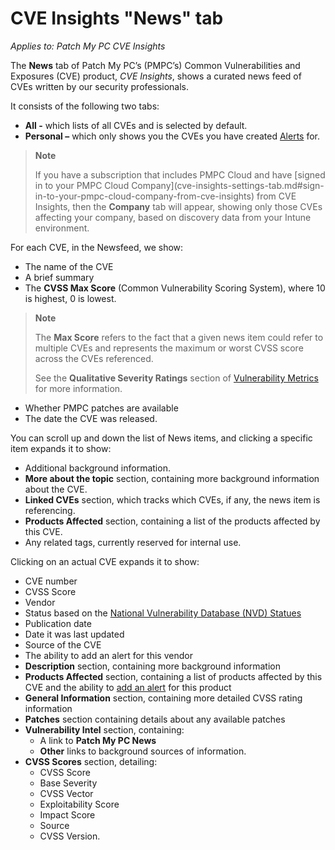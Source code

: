 # CVE Insights "News" tab

_Applies to: Patch My PC CVE Insights_

The **News** tab of Patch My PC’s (PMPC’s) Common Vulnerabilities and Exposures (CVE) product, _CVE Insights_, shows a curated news feed of CVEs written by our security professionals.

It consists of the following two tabs:

* **All -** which lists of all CVEs and is selected by default.
* **Personal –** which only shows you the CVEs you have created [Alerts](cve-insights-alerts-tab.md) for.

> **Note**
>
> If you have a subscription that includes PMPC Cloud and have \[signed in to your PMPC Cloud Company]\(cve-insights-settings-tab.md#sign-in-to-your-pmpc-cloud-company-from-cve-insights) from CVE Insights, then the **Company** tab will appear, showing only those CVEs affecting your company, based on discovery data from your Intune environment.

For each CVE, in the Newsfeed, we show:

* The name of the CVE
* A brief summary
* The **CVSS Max Score** (Common Vulnerability Scoring System), where 10 is highest, 0 is lowest.

> **Note**
>
> The **Max Score** refers to the fact that a given news item could refer to multiple CVEs and represents the maximum or worst CVSS score across the CVEs referenced.
>
> See the **Qualitative Severity Ratings** section of [Vulnerability Metrics](https://nvd.nist.gov/vuln-metrics/cvss) for more information.

* Whether PMPC patches are available
* The date the CVE was released.

You can scroll up and down the list of News items, and clicking a specific item expands it to show:

* Additional background information.
* **More about the topic** section, containing more background information about the CVE.
* **Linked CVEs** section, which tracks which CVEs, if any, the news item is referencing.
* **Products Affected** section, containing a list of the products affected by this CVE.
* Any related tags, currently reserved for internal use.

Clicking on an actual CVE expands it to show:

* CVE number
* CVSS Score
* Vendor
* Status based on the [National Vulnerability Database (NVD) Statues](https://nvd.nist.gov/vuln/vulnerability-status#divNvdStatus)
* Publication date
* Date it was last updated
* Source of the CVE
* The ability to add an alert for this vendor
* **Description** section, containing more background information
* **Products Affected** section, containing a list of products affected by this CVE and the ability to [add an alert](cve-insights-alerts-tab.md#create-an-alert-from-the-alerts-tab) for this product
* **General Information** section, containing more detailed CVSS rating information
* **Patches** section containing details about any available patches
* **Vulnerability Intel** section, containing:
  * A link to **Patch My PC News**
  * **Other** links to background sources of information.
* **CVSS Scores** section, detailing:
  * CVSS Score
  * Base Severity
  * CVSS Vector
  * Exploitability Score
  * Impact Score
  * Source
  * CVSS Version.
